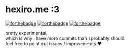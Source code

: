 # hexiro.me :3

[![forthebadge](https://forthebadge.com/images/badges/made-with-typescript.svg)](https://forthebadge.com)
[![forthebadge](https://forthebadge.com/images/badges/makes-people-smile.svg)](https://forthebadge.com)
[![forthebadge](https://forthebadge.com/images/badges/compatibility-club-penguin.svg)](https://forthebadge.com)

pretty experimental,<br>
which is why i have more commits than i probably should.<br>
feel free to point out issues / improvements ♥

<!-- pxseu was here -->
<!-- hexiro was also here :) -->
